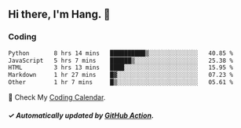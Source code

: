 ## Hi there, I'm Hang. 👋

### Coding

<!--START_SECTION:waka-->

```txt
Python       8 hrs 14 mins   ██████████▒░░░░░░░░░░░░░░   40.85 %
JavaScript   5 hrs 7 mins    ██████▒░░░░░░░░░░░░░░░░░░   25.38 %
HTML         3 hrs 13 mins   ████░░░░░░░░░░░░░░░░░░░░░   15.95 %
Markdown     1 hr 27 mins    █▓░░░░░░░░░░░░░░░░░░░░░░░   07.23 %
Other        1 hr 7 mins     █▒░░░░░░░░░░░░░░░░░░░░░░░   05.61 %
```

<!--END_SECTION:waka-->

🎉 Check My [Coding Calendar](https://github-chart-huhuhang.vercel.app/huhuhang).

##### ✓ Automatically updated by [GitHub Action](https://github.com/huhuhang/huhuhang/actions).

